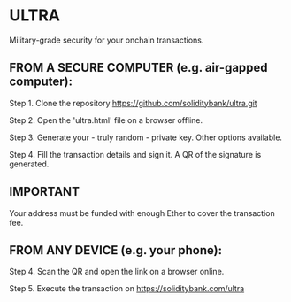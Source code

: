 # ULTRA
Military-grade security for your onchain transactions.

## FROM A SECURE COMPUTER (e.g. air-gapped computer):
Step 1. Clone the repository https://github.com/soliditybank/ultra.git

Step 2. Open the 'ultra.html' file on a browser offline.

Step 3. Generate your - truly random - private key. Other options available.

Step 4. Fill the transaction details and sign it. A QR of the signature is generated.

## IMPORTANT
Your address must be funded with enough Ether to cover the transaction fee.

## FROM ANY DEVICE (e.g. your phone):
Step 4. Scan the QR and open the link on a browser online.

Step 5. Execute the transaction on https://soliditybank.com/ultra
